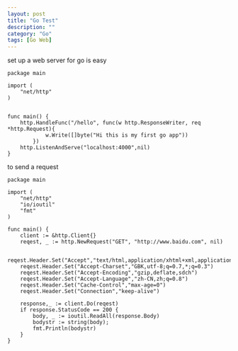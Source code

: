 ```yaml
---
layout: post
title: "Go Test"
description: ""
category: "Go"
tags: [Go Web]
---
```


set up a web server for go is easy

	package main

	import (
		"net/http"
	)
	
	
	func main() {
		http.HandleFunc("/hello", func(w http.ResponseWriter, req *http.Request){
				w.Write([]byte("Hi this is my first go app"))
			})
		http.ListenAndServe("localhost:4000",nil)
	}


to send a request

	package main
	 
	import (
	    "net/http"
	    "io/ioutil"
	    "fmt"
	)
	 
	func main() {
	    client := &http.Client{}
	    reqest, _ := http.NewRequest("GET", "http://www.baidu.com", nil)
	     
	    reqest.Header.Set("Accept","text/html,application/xhtml+xml,application/xml;q=0.9,*/*;q=0.8")
	    reqest.Header.Set("Accept-Charset","GBK,utf-8;q=0.7,*;q=0.3")
	    reqest.Header.Set("Accept-Encoding","gzip,deflate,sdch")
	    reqest.Header.Set("Accept-Language","zh-CN,zh;q=0.8")
	    reqest.Header.Set("Cache-Control","max-age=0")
	    reqest.Header.Set("Connection","keep-alive")
	     
	    response,_ := client.Do(reqest)
	    if response.StatusCode == 200 {
	        body, _ := ioutil.ReadAll(response.Body)
	        bodystr := string(body);
	        fmt.Println(bodystr)
	    }
	}